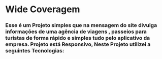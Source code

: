 <h1>Wide Coveragem</h1>

<h3>Esse é um Projeto simples que na mensagem do site divulga informações de uma agência de viagens , passeios para turistas de forma rápido e simples tudo pelo aplicativo da empresa.
Projeto está Responsivo, Neste Projeto utilizei a seguintes Tecnologias:</h3>
